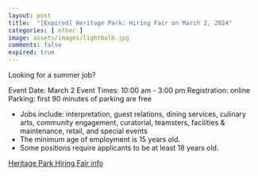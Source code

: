```yaml
---
layout: post
title:  "[Expired] Heritage Park: Hiring Fair on March 2, 2024"
categories: [ other ]
image: assets/images/lightbulb.jpg
comments: false
expired: true
---
```


Looking for a summer job?


Event Date: March 2
Event Times: 10:00 am - 3:00 pm
Registration: online
Parking: first 90 minutes of parking are free

- Jobs include: interpretation, guest relations, dining services, culinary arts, community engagement, curatorial, teamsters, facilities & maintenance, retail, and special events
- The minimum age of employment is 15 years old.
- Some positions require applicants to be at least 18 years old.

[Heritage Park Hiring Fair info](https://heritagepark.ca/events/heritage-park-hiring-fair/)
